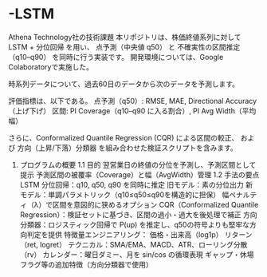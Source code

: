 # -LSTM
Athena Technology社の技術課題
本リポジトリは、株価終値系列に対して LSTM + 分位回帰 を用い、
点予測（中央値 q50） と 不確実性の区間推定（q10–q90） を同時に行う実装です。
開発環境については、Google Colaboratoryで実施した。

時系列データについて、過去60日のデータから次のデータを予測します。

評価指標は、以下である。
点予測（q50）: RMSE, MAE, Directional Accuracy（上げ下げ）
区間: PI Coverage（q10–q90 に入る割合）, PI Avg Width（平均幅）

さらに、Conformalized Quantile Regression (CQR) による区間の較正、
および 方向（上昇/下落）分類器 を組み合わせた検証スクリプトを含みます。
1. プログラムの概要
1.1 目的
翌営業日の終値の分位を予測し、予測区間として提示
予測区間の被覆率（Coverage）と幅（AvgWidth）管理
1.2 手法の要点
LSTM 分位回帰：q10, q50, q90 を同時に推定
旧モデル：素の分位出力
新モデル：単調パラメトリック（q10≤q50≤q90を構造的に担保）
幅ペナルティ（λ）で区間を意図的に狭めるオプション
CQR（Conformalized Quantile Regression）：検証セットに基づき、区間の過小・過大を後処理で補正
方向分類器：ロジスティック回帰で P(up) を推定し、q50の符号よりも堅牢な方向判定を提供
特徴量エンジニアリング：
価格・出来高（log1p）
リターン（ret, logret）
テクニカル：SMA/EMA、MACD、ATR、ローリング分散（rv）
カレンダー：曜日ダミー、月を sin/cos の循環表現
ギャップ・休場フラグ等の追加特徴（方向分類器で使用）
